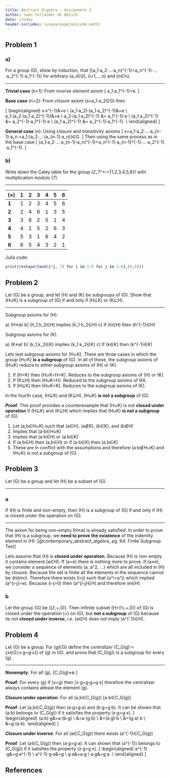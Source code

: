 ```yaml
---
title: Abstract Algebra - Assignment 2
author: Jaan Tollander de Balsch
date: \today
header-includes: \usepackage{unicode-math}
---
```

## Problem 1
### a)
For a group \(G\), show by induction, that \[(a_1·a_2·…·a_n)^{-1}=a_n^{-1}·…·a_2^{-1}·a_1^{-1}\] for arbitrary \(a_i∈G\), \(i=1,…,n\) and \(n∈ℕ\).

---

**Trivial case** \(n=1\): From *inverse element* axiom
\[
a_1·a_1^{-1}=e.
\]

**Base case** \(n=2\): From *closure* axiom \(x=a_1·a_2∈G\) then

\[
\begin{aligned}
x·x^{-1}&=e \\
(a_1·a_2)·(a_1·a_2)^{-1}&=e \\
a_1·(a_2·(a_1·a_2)^{-1})&=e \\
a_2·(a_1·a_2)^{-1} &= a_1^{-1}·e \\
(a_1·a_2)^{-1} &= a_2^{-1}·a_1^{-1}·e \\
(a_1·a_2)^{-1} &= a_2^{-1}·a_1^{-1}. \\
\end{aligned}
\]

**General case** \(n\): Using *closure* and *transitivity* axioms
\[
x=a_1·a_2·…·a_{n-1}·a_n =a_1·(a_2·…·(a_{n-1}·a_n))∈G.
\]
Then using the same process as in the base case
\[
(a_1·a_2·…·a_{n-1}·a_n)^{-1}=a_n^{-1}·a_{n-1}^{-1}·…·a_2^{-1}·a_1^{-1}.
\]


### b)
Write down the Caley table for the group \(ℤ_7^×:=\{1,2,3,4,5,6\}\) with multiplication modulo \(7\).

---

|\(×\)   |1   |2   |3   |4   |5   |6   |
|----|----|----|----|----|----|----|
|**1**   |1   |2   |3   |4   |5   |6   |
|**2**   |2   |4   |6   |1   |3   |5   |
|**3**   |3   |6   |2   |5   |1   |4   |
|**4**   |4   |1   |5   |2   |6   |3   |
|**5**   |5   |3   |1   |6   |4   |2   |
|**6**   |6   |5   |4   |3   |2   |1   |

Julia code:
```julia
print(reshape([mod(i*j, 7) for i in 1:6 for j in 1:6],(6,6)))
```


## Problem 2
Let \(G\) be a group, and let \(H\) and \(K\) be subgroups of \(G\). Show that \(H∪K\) is a subgroup of \(G\) if and only if \(H⊆K\) or \(K⊆H\).

---

Subgroup axioms for \(H\).

a) \(H≠∅\)
b) \(h_1,h_2∈H\) implies \(h_1·h_2∈H\)
c) If \(h∈H\) then \(h^{-1}∈H\)

Subgroup axioms for \(K\).

a) \(K≠∅\)
b) \(k_1,k_2∈K\) implies \(k_1·k_2∈K\)
c) If \(k∈K\) then \(k^{-1}∈K\)

Lets test subgroup axioms for \(H∪K\). There are three cases in which the group \(H∪K\) **is a subgroup** of \(G\). In all of these, the subgroup axioms of \(H∪K\) reduce to either subgroup axioms of \(H\) or \(K\).

1) If \(H=K\) then \(H∪K=H=K\). Reduces to the subgroup axioms of \(H\) or \(K\).
2) If \(K⊆H\) then \(H∪K=H\). Reduced to the subgroup axioms of \(H\).
3) If \(H⊆K\) then \(H∪K=K\). Reduces to the subgroup axioms of \(K\).

In the fourth case, \(H⊊K\) and \(K⊊H\), \(H∪K\) **is not a subgroup** of \(G\).

**Proof**: This proof provides a counterexample that \(H∪K\) is not **closed under operation** if \(H⊊K\) and \(K⊊H\) which implies that \(H∪K\) **is not a subgroup** of \(G\).

1) Let \(a,b∈H∪K\) such that \(a∈H\), \(a∉K\), \(b∈K\), and \(b∉H\)
2) Implies that \(a·b∈H∪K\)
3) Implies that \(a·b∈H\) or \(a·b∈K\)
4) If \(a·b∈H\) then \(a,b∈H\) or if \(a·b∈K\) then \(a,b∈K\)
5) These are in conflict with the assumptions and therefore \(a·b∉H∪K\) and \(H∪K\) is not a subgroup of \(G\).

<!--
a
\(H≠∅\) and \(K≠∅\) implies \(H∪K≠∅\)

c

1) If \(a∈H∪K\) then \(a∈H\) or \(a∈K\).
2) If \(a∈H\) then \(a^{-1}∈H\)
3) If \(a∈K\) then \(a^{-1}∈K\)
4) Since \(H⊂H∪K\) and \(K⊂H∪K\) then \(a^{-1}∈H∪K\) -->


## Problem 3
Let \(G\) be a group and let \(H\) be a subset of \(G\).

---

### a
If \(H\) is finite and non-empty, then \(H\) is a subgroup of \(G\) if and only if \(H\) is closed under the operation on \(G\).

---

The axiom for being non-empty \(H≠∅\) is already satisfied. In order to prove that \(H\) is a subgroup, we **need to prove the existence** of the indentity element in \(H\). [@contemporary_abstract_algebra, pg. 64: Finite Subgroup Test]

Lets assume that \(H\) is **closed under operation**. Because \(H\) is non-empty it contains element \(a∈H\). If \(a=e\) there is nothing more to prove. If \(a≠e\), we consider a sequence of elements \(a, a^2, …\) which are all included in \(H\) by closure. Because the set is finite all the elements in the sequence cannot be distinct. Therefore there exists \(i>j\) such that \(a^i=a^j\) which implied \(a^{i-j}=e\). Because \(i-j>0\) then \(a^{i-j}∈H\) and therefore \(e∈H\).

<!-- Cayley table, finite, For all \(a∈H\) there exists \(b∈H\) such that \[a·b=e \\a^{-1}=b.\] -->


### b
Let the group \(G\) be \((ℤ,+,0)\). Then infinite subset \(H=(ℕ,+,0)\) of \(G\) is closed under the operation \(+\) on \(G\), but **not a subgroup** of \(G\) because its not **closed under inverse**, i.e. \(a∈H\) does not imply \(a^{-1}∈H\).


## Problem 4
Let \(G\) be a group. For \(g∈G\) define the *centralizer* \(C_G(g):=\{x∈G∣x·g=g·x\}\) of \(g\) in \(G\), and prove that \(C_G(g)\) is a subgroup for every \(g\).

---

**Nonempty**: For all \(g\), \[C_G(g)≠∅.\]

**Proof**: For every \(g\) if \(x=g\) then \[x⋅g=g·g=g·x\] therefore the centralizer always contains atleast the element \(g\).

**Closure under operation**: For all \(a,b∈C_G(g)\) \[a⋅b∈C_G(g)\]

**Proof**: Let \(a,b∈C_G(g)\) then \(a·g=g·a\) and \(b·g=g·b\). It can be shown that \(a·b\) belongs to \(C_G(g)\) if it satisfies the property \(x·g=g·x\).
\[
\begin{aligned}
(a·b)·g&=a·(b·g) \\
&=a·(g·b) \\
&=(a·g)·b \\
&=(g·a)·b \\
&=g·(a·b).
\end{aligned}
\]

**Closure under inverse**: For all \(a∈C_G(g)\) there exists \(a^{-1}∈C_G(g)\)

**Proof**: Let \(a∈C_G(g)\) then \(a·g=g·a\). It can shown that \(a^{-1}\) belongs to \(C_G(g)\) if it satisfies the property \(x·g=g·x\).
\[
\begin{aligned}
a^{-1}·g&=g·a^{-1} \\
a^{-1}·g·a&=g \\
g·a&=a·g \\
a·g&=g·a. \\
\end{aligned}
\]


<!-- ## Problem 5 -->


## References
